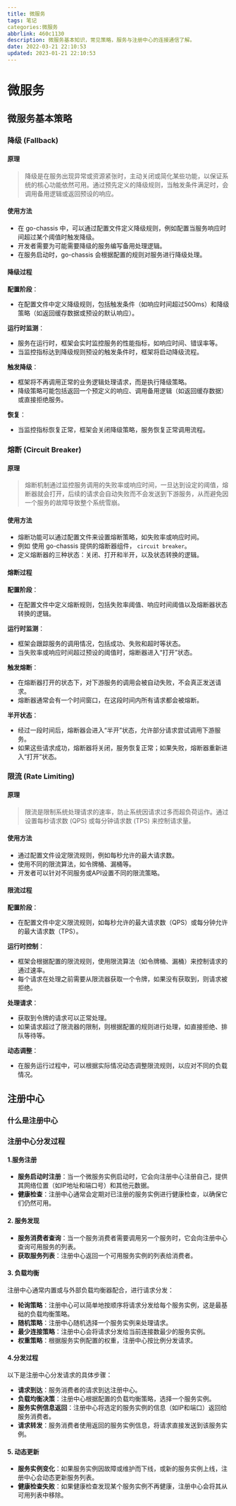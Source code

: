 ```yaml
---
title: 微服务
tags: 笔记
categories:微服务
abbrlink: 460c1130
description: 微服务基本知识，常见策略，服务与注册中心的连接通信了解。
date: 2022-03-21 22:10:53
updated: 2023-01-21 22:10:53
---
```


# 微服务

## 微服务基本策略

### 降级 (Fallback)

#### 原理 

> 降级是在服务出现异常或资源紧张时，主动关闭或简化某些功能，以保证系统的核心功能依然可用。通过预先定义的降级规则，当触发条件满足时，会调用备用逻辑或返回预设的响应。

#### 使用方法

- 在 go-chassis 中，可以通过配置文件定义降级规则，例如配置当服务响应时间超过某个阈值时触发降级。
- 开发者需要为可能需要降级的服务编写备用处理逻辑。
- 在服务启动时，go-chassis 会根据配置的规则对服务进行降级处理。

#### 降级过程

**配置阶段**：

- 在配置文件中定义降级规则，包括触发条件（如响应时间超过500ms）和降级策略（如返回缓存数据或预设的默认响应）。

**运行时监测**：

- 服务在运行时，框架会实时监控服务的性能指标，如响应时间、错误率等。
- 当监控指标达到降级规则预设的触发条件时，框架将启动降级流程。

**触发降级**：

- 框架将不再调用正常的业务逻辑处理请求，而是执行降级策略。
- 降级策略可能包括返回一个预定义的响应、调用备用逻辑（如返回缓存数据）或直接拒绝服务。

**恢复**：

- 当监控指标恢复正常，框架会关闭降级策略，服务恢复正常调用流程。

### 熔断 (Circuit Breaker)

#### 原理 

> 熔断机制通过监控服务调用的失败率或响应时间，一旦达到设定的阈值，熔断器就会打开，后续的请求会自动失败而不会发送到下游服务，从而避免因一个服务的故障导致整个系统雪崩。

#### 使用方法

- 熔断功能可以通过配置文件来设置熔断策略，如失败率或响应时间。
- 例如 使用 go-chassis 提供的熔断器组件， `circuit breaker`。
- 定义熔断器的三种状态：关闭、打开和半开，以及状态转换的逻辑。

#### 熔断过程

**配置阶段**：

- 在配置文件中定义熔断规则，包括失败率阈值、响应时间阈值以及熔断器状态转换的逻辑。

**运行时监测**：

- 框架会跟踪服务的调用情况，包括成功、失败和超时等状态。
- 当失败率或响应时间超过预设的阈值时，熔断器进入“打开”状态。

**触发熔断**：

- 在熔断器打开的状态下，对下游服务的调用会被自动失败，不会真正发送请求。
- 熔断器通常会有一个时间窗口，在这段时间内所有请求都会被熔断。

**半开状态**：

- 经过一段时间后，熔断器会进入“半开”状态，允许部分请求尝试调用下游服务。
- 如果这些请求成功，熔断器将关闭，服务恢复正常；如果失败，熔断器重新进入“打开”状态。

### 限流 (Rate Limiting)

#### 原理

>  限流是限制系统处理请求的速率，防止系统因请求过多而超负荷运作。通过设置每秒请求数 (QPS) 或每分钟请求数 (TPS) 来控制请求量。

#### 使用方法

- 通过配置文件设定限流规则，例如每秒允许的最大请求数。
- 使用不同的限流算法，如令牌桶、漏桶等。
- 开发者可以针对不同服务或API设置不同的限流策略。

#### 限流过程

**配置阶段**：

- 在配置文件中定义限流规则，如每秒允许的最大请求数（QPS）或每分钟允许的最大请求数（TPS）。

**运行时控制**：

- 框架会根据配置的限流规则，使用限流算法（如令牌桶、漏桶）来控制请求的通过速率。
- 每个请求在处理之前需要从限流器获取一个令牌，如果没有获取到，则请求被拒绝。

**处理请求**：

- 获取到令牌的请求可以正常处理。
- 如果请求超过了限流器的限制，则根据配置的规则进行处理，如直接拒绝、排队等待等。

**动态调整**：

- 在服务运行过程中，可以根据实际情况动态调整限流规则，以应对不同的负载情况。



## 注册中心

### 什么是注册中心



### 注册中心分发过程

#### 1.服务注册

- **服务启动时注册**：当一个微服务实例启动时，它会向注册中心注册自己，提供其网络位置（如IP地址和端口号）和其他元数据。
- **健康检查**：注册中心通常会定期对已注册的服务实例进行健康检查，以确保它们仍然可用。

#### 2. 服务发现

- **服务消费者查询**：当一个服务消费者需要调用另一个服务时，它会向注册中心查询可用服务的列表。
- **获取服务列表**：注册中心返回一个可用服务实例的列表给消费者。

#### 3. 负载均衡

注册中心通常内置或与外部负载均衡器配合，进行请求分发：

- **轮询策略**：注册中心可以简单地按顺序将请求分发给每个服务实例，这是最基础的负载均衡策略。
- **随机策略**：注册中心随机选择一个服务实例来处理请求。
- **最少连接策略**：注册中心会将请求分发给当前连接数最少的服务实例。
- **权重策略**：根据服务实例配置的权重，注册中心按比例分发请求。

#### 4.分发过程

以下是注册中心分发请求的具体步骤：

- **请求到达**：服务消费者的请求到达注册中心。
- **负载均衡决策**：注册中心根据配置的负载均衡策略，选择一个服务实例。
- **服务实例信息返回**：注册中心将选定的服务实例的信息（如IP和端口）返回给服务消费者。
- **请求转发**：服务消费者使用返回的服务实例信息，将请求直接发送到该服务实例。

#### 5. 动态更新

- **服务实例变化**：如果服务实例因故障或维护而下线，或新的服务实例上线，注册中心会动态更新服务列表。
- **健康检查失败**：如果健康检查发现某个服务实例不再健康，注册中心会将其从可用列表中移除。
